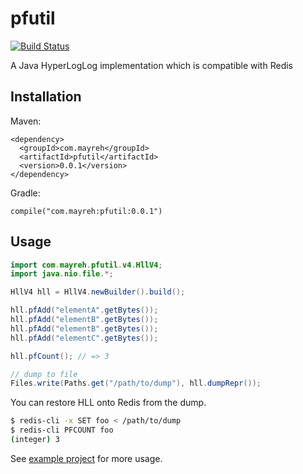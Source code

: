 # pfutil

[![Build Status](https://travis-ci.org/ocadaruma/pfutil.svg?branch=master)](https://travis-ci.org/ocadaruma/pfutil)

A Java HyperLogLog implementation which is compatible with Redis

## Installation

Maven:

```
<dependency>
  <groupId>com.mayreh</groupId>
  <artifactId>pfutil</artifactId>
  <version>0.0.1</version>
</dependency>
```

Gradle:

```
compile("com.mayreh:pfutil:0.0.1")
```

## Usage

```java
import com.mayreh.pfutil.v4.HllV4;
import java.nio.file.*;

HllV4 hll = HllV4.newBuilder().build();

hll.pfAdd("elementA".getBytes());
hll.pfAdd("elementB".getBytes());
hll.pfAdd("elementB".getBytes());
hll.pfAdd("elementC".getBytes());

hll.pfCount(); // => 3

// dump to file
Files.write(Paths.get("/path/to/dump"), hll.dumpRepr());
```

You can restore HLL onto Redis from the dump.

```bash
$ redis-cli -x SET foo < /path/to/dump
$ redis-cli PFCOUNT foo
(integer) 3
```

See [example project](https://github.com/ocadaruma/pfutil/tree/master/example) for more usage.
